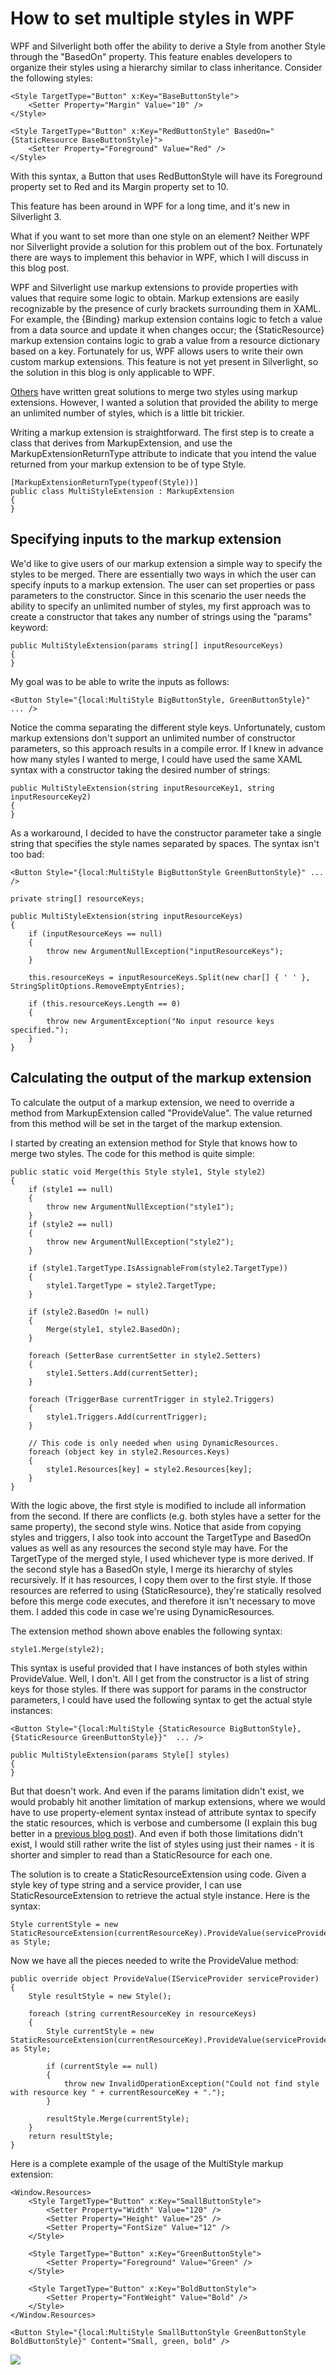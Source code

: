 # How to set multiple styles in WPF

WPF and Silverlight both offer the ability to derive a Style from another Style through the "BasedOn" property. This feature enables developers to organize their styles using a hierarchy similar to class inheritance. Consider the following styles:

	<Style TargetType="Button" x:Key="BaseButtonStyle">
		<Setter Property="Margin" Value="10" />
	</Style>

	<Style TargetType="Button" x:Key="RedButtonStyle" BasedOn="{StaticResource BaseButtonStyle}">
		<Setter Property="Foreground" Value="Red" />
	</Style>

With this syntax, a Button that uses RedButtonStyle will have its Foreground property set to Red and its Margin property set to 10.

This feature has been around in WPF for a long time, and it's new in Silverlight 3. 

What if you want to set more than one style on an element? Neither WPF nor Silverlight provide a solution for this problem out of the box. Fortunately there are ways to implement this behavior in WPF, which I will discuss in this blog post.

WPF and Silverlight use markup extensions to provide properties with values that require some logic to obtain. Markup extensions are easily recognizable by the presence of curly brackets surrounding them in XAML. For example, the {Binding} markup extension contains logic to fetch a value from a data source and update it when changes occur; the {StaticResource} markup extension contains logic to grab a value from a resource dictionary based on a key. Fortunately for us, WPF allows users to write their own custom markup extensions. This feature is not yet present in Silverlight, so the solution in this blog is only applicable to WPF.

<a href="http://swdeveloper.wordpress.com/2009/01/03/wpf-xaml-multiple-style-inheritance-and-markup-extensions/">Others</a> have written great solutions to merge two styles using markup extensions. However, I wanted a solution that provided the ability to merge an unlimited number of styles, which is a little bit trickier.

Writing a markup extension is straightforward. The first step is to create a class that derives from MarkupExtension, and use the MarkupExtensionReturnType attribute to indicate that you intend the value returned from your markup extension to be of type Style.

	[MarkupExtensionReturnType(typeof(Style))]
	public class MultiStyleExtension : MarkupExtension
	{
	}

## Specifying inputs to the markup extension

We'd like to give users of our markup extension a simple way to specify the styles to be merged. There are essentially two ways in which the user can specify inputs to a markup extension. The user can set properties or pass parameters to the constructor. Since in this scenario the user needs the ability to specify an unlimited number of styles, my first approach was to create a constructor that takes any number of strings using the "params" keyword:

	public MultiStyleExtension(params string[] inputResourceKeys)
	{
	}

My goal was to be able to write the inputs as follows:

	<Button Style="{local:MultiStyle BigButtonStyle, GreenButtonStyle}"  ... />

Notice the comma separating the different style keys. Unfortunately, custom markup extensions don't support an unlimited number of constructor parameters, so this approach results in a compile error. If I knew in advance how many styles I wanted to merge, I could have used the same XAML syntax with a constructor taking the desired number of strings:

	public MultiStyleExtension(string inputResourceKey1, string inputResourceKey2)
	{
	}

As a workaround, I decided to have the constructor parameter take a single string that specifies the style names separated by spaces. The syntax isn't too bad:

	<Button Style="{local:MultiStyle BigButtonStyle GreenButtonStyle}" ... />
	
	private string[] resourceKeys;
	
	public MultiStyleExtension(string inputResourceKeys)
	{
		if (inputResourceKeys == null)
		{
			throw new ArgumentNullException("inputResourceKeys");
		}
	
		this.resourceKeys = inputResourceKeys.Split(new char[] { ' ' }, StringSplitOptions.RemoveEmptyEntries);
	
		if (this.resourceKeys.Length == 0)
		{
			throw new ArgumentException("No input resource keys specified.");
		}
	}

## Calculating the output of the markup extension

To calculate the output of a markup extension, we need to override a method from MarkupExtension called "ProvideValue". The value returned from this method will be set in the target of the markup extension.

I started by creating an extension method for Style that knows how to merge two styles. The code for this method is quite simple:

	public static void Merge(this Style style1, Style style2)
	{
		if (style1 == null)
		{
			throw new ArgumentNullException("style1");
		}
		if (style2 == null)
		{
			throw new ArgumentNullException("style2");
		}
	
		if (style1.TargetType.IsAssignableFrom(style2.TargetType))
		{
			style1.TargetType = style2.TargetType;
		}
	
		if (style2.BasedOn != null)
		{
			Merge(style1, style2.BasedOn);
		}
	
		foreach (SetterBase currentSetter in style2.Setters)
		{
			style1.Setters.Add(currentSetter);
		}
	
		foreach (TriggerBase currentTrigger in style2.Triggers)
		{
			style1.Triggers.Add(currentTrigger);
		}
	
		// This code is only needed when using DynamicResources.
		foreach (object key in style2.Resources.Keys)
		{
			style1.Resources[key] = style2.Resources[key];
		}
	}

With the logic above, the first style is modified to include all information from the second. If there are conflicts (e.g. both styles have a setter for the same property), the second style wins. Notice that aside from copying styles and triggers, I also took into account the TargetType and BasedOn values as well as any resources the second style may have. For the TargetType of the merged style, I used whichever type is more derived. If the second style has a BasedOn style, I merge its hierarchy of styles recursively. If it has resources, I copy them over to the first style. If those resources are referred to using {StaticResource}, they're statically resolved before this merge code executes, and therefore it isn't necessary to move them. I added this code in case we're using DynamicResources.

The extension method shown above enables the following syntax:

	style1.Merge(style2);

This syntax is useful provided that I have instances of both styles within ProvideValue. Well, I don't. All I get from the constructor is a list of string keys for those styles. If there was support for params in the constructor parameters, I could have used the following syntax to get the actual style instances:

	<Button Style="{local:MultiStyle {StaticResource BigButtonStyle}, {StaticResource GreenButtonStyle}}"  ... />

	public MultiStyleExtension(params Style[] styles)
	{
	}

But that doesn't work. And even if the params limitation didn't exist, we would probably hit another limitation of markup extensions, where we would have to use property-element syntax instead of attribute syntax to specify the static resources, which is verbose and cumbersome (I explain this bug better in a <a href="..\33-PolygonBinding2">previous blog post</a>). And even if both those limitations didn't exist, I would still rather write the list of styles using just their names - it is shorter and simpler to read than a StaticResource for each one. 

The solution is to create a StaticResourceExtension using code. Given a style key of type string and a service provider, I can use StaticResourceExtension to retrieve the actual style instance. Here is the syntax:

	Style currentStyle = new StaticResourceExtension(currentResourceKey).ProvideValue(serviceProvider) as Style;

Now we have all the pieces needed to write the ProvideValue method:

	public override object ProvideValue(IServiceProvider serviceProvider)
	{
		Style resultStyle = new Style();
	
		foreach (string currentResourceKey in resourceKeys)
		{
			Style currentStyle = new StaticResourceExtension(currentResourceKey).ProvideValue(serviceProvider) as Style;
	
			if (currentStyle == null)
			{
				throw new InvalidOperationException("Could not find style with resource key " + currentResourceKey + ".");
			}
	
			resultStyle.Merge(currentStyle);
		}
		return resultStyle;
	}

Here is a complete example of the usage of the MultiStyle markup extension:

	<Window.Resources>
		<Style TargetType="Button" x:Key="SmallButtonStyle">
			<Setter Property="Width" Value="120" />
			<Setter Property="Height" Value="25" />
			<Setter Property="FontSize" Value="12" />
		</Style>
	
		<Style TargetType="Button" x:Key="GreenButtonStyle">
			<Setter Property="Foreground" Value="Green" />
		</Style>
	
		<Style TargetType="Button" x:Key="BoldButtonStyle">
			<Setter Property="FontWeight" Value="Bold" />
		</Style>
	</Window.Resources>
	
	<Button Style="{local:MultiStyle SmallButtonStyle GreenButtonStyle BoldButtonStyle}" Content="Small, green, bold" />

<img src="Images/MultipleStyles.png" class="postImage" />


